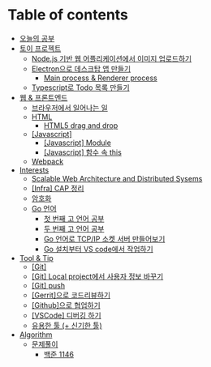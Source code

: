 # Table of contents

* [오늘의 공부](README.md)
* [토이 프로젝트](undefined-1/README.md)
  * [Node.js 기반 웹 어플리케이션에서 이미지 업로드하기](undefined-1/2018-04-20-web_imageupload.md)
  * [Electron으로 데스크탑 앱 만들기](undefined-1/electron/README.md)
    * [Main process & Renderer process](undefined-1/electron/main-process-and-renderer-process.md)
  * [Typescript로 Todo 목록 만들기](undefined-1/typescript-todo.md)
* [웹 & 프론트엔드](and/README.md)
  * [브라우저에서 일어나는 일](and/undefined-1.md)
  * [HTML](and/html/README.md)
    * [HTML5 drag and drop](and/html/html5-drag-and-drop.md)
  * [\[Javascript\]](and/javascript/README.md)
    * [\[Javascript\] Module](and/javascript/module.md)
    * [\[Javascript\] 함수 속 this](and/javascript/this.md)
  * [Webpack](and/webpack.md)
* [Interests](interests/README.md)
  * [Scalable Web Architecture and Distributed Sysems](interests/2018-01-19-webarchitecture.md)
  * [\[Infra\] CAP 정리](interests/cap.md)
  * [암호화](interests/undefined.md)
  * [Go 언어](interests/gostudy/README.md)
    * [첫 번째 고 언어 공부](interests/gostudy/2017-12-16-gostudy1.md)
    * [두 번째 고 언어 공부](interests/gostudy/2017-12-19-gostudy2.md)
    * [Go 언어로 TCP/IP 소켓 서버 만들어보기](interests/gostudy/2018-03-08-goserver.md)
    * [Go 설치부터 VS code에서 작업하기](interests/gostudy/go-vs-code.md)
* [Tool & Tip](tool-and-tip/README.md)
  * [\[Git\]](tool-and-tip/git.md)
  * [\[Git\] Local project에서 사용자 정보 바꾸기](tool-and-tip/local-project.md)
  * [\[Git\] push](tool-and-tip/git-push.md)
  * [\[Gerrit\]으로 코드리뷰하기](tool-and-tip/gerrit.md)
  * [\[Github\]으로 협업하기](tool-and-tip/github.md)
  * [\[VSCode\] 디버깅 하기](tool-and-tip/undefined.md)
  * [유용한 툴 \(+ 신기한 툴\)](tool-and-tip/undefined-1.md)
* [Algorithm](study/README.md)
  * [문제풀이](study/undefined/README.md)
    * [백준 1146](study/undefined/1146.md)

